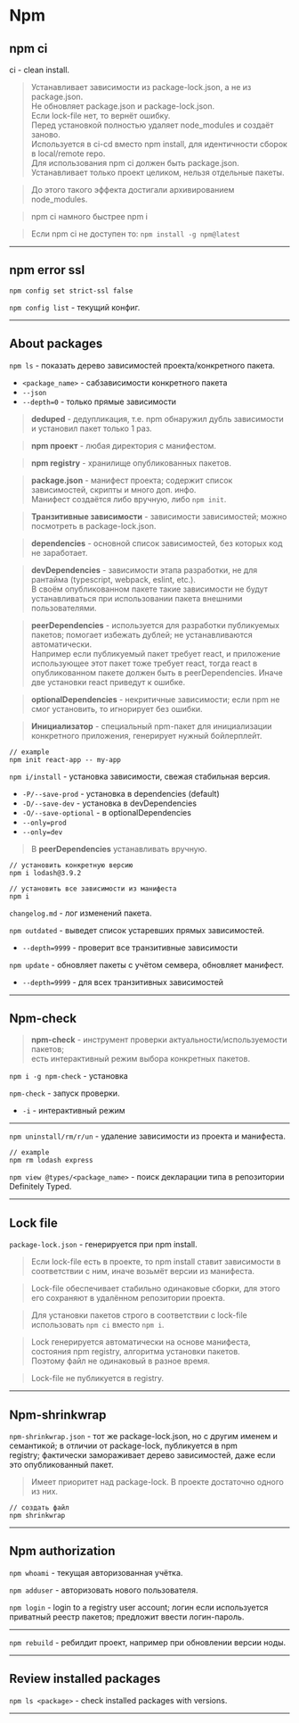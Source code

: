 # Npm

## npm ci

ci - clean install.

> Устанавливает зависимости из package-lock.json, а не из package.json.   
> Не обновляет package.json и package-lock.json.  
> Если lock-file нет, то вернёт ошибку.  
> Перед установкой полностью удаляет node_modules и создаёт заново.  
> Используется в ci-cd вместо npm install, для идентичности сборок в local/remote repo.  
> Для использования npm ci должен быть package.json.  
> Устанавливает только проект целиком, нельзя отдельные пакеты.  

> До этого такого эффекта достигали архивированием node_modules.

> npm ci намного быстрее npm i

> Если npm ci не доступен то: `npm install -g npm@latest`
___

## npm error ssl

`npm config set strict-ssl false`

`npm config list` - текущий конфиг.
___

## About packages

`npm ls` - показать дерево зависимостей проекта/конкретного пакета.
  - `<package_name>` - сабзависимости конкретного пакета
  - `--json`
  - `--depth=0` - только прямые зависимости

> **deduped** - дедупликация, т.е. npm обнаружил дубль зависимости и установил пакет только 1 раз.

> **npm проект** - любая директория с манифестом.

> **npm registry** - хранилище опубликованных пакетов.

> **package.json** - манифест проекта; содержит список зависимостей, скрипты и много доп. инфо.  
> Манифест создаётся либо вручную, либо `npm init`.

> **Транзитивные зависимости** - зависимости зависимостей; можно посмотреть в package-lock.json.

> **dependencies** - основной список зависимостей, без которых код не заработает.

> **devDependencies** - зависимости этапа разработки, не для рантайма (typescript, webpack, eslint, etc.).  
> В своём опубликованном пакете такие зависимости не будут устанавливаться при использовании пакета внешними пользователями.

> **peerDependencies** - используется для разработки публикуемых пакетов; помогает избежать дублей; не устанавливаются автоматически.  
> Например если публикуемый пакет требует react, и приложение использующее этот пакет тоже требует react, тогда react в опубликованном пакете должен быть в peerDependencies. Иначе две установки react приведут к ошибке.

> **optionalDependencies** - некритичные зависимости; если npm не смог установить, то игнорирует без ошибки.

> **Инициализатор** - специальный npm-пакет для инициализации конкретного приложения, генерирует нужный бойлерплейт.
```
// example
npm init react-app -- my-app
```

`npm i/install` - установка зависимости, свежая стабильная версия.
  - `-P/--save-prod` - установка в dependencies (default)
  - `-D/--save-dev` - установка в devDependencies
  - `-O/--save-optional` - в optionalDependencies
  - `--only=prod`
  - `--only=dev`

> В **peerDependencies** устанавливать вручную.

```
// установить конкретную версию
npm i lodash@3.9.2

// установить все зависимости из манифеста
npm i
```

`changelog.md` - лог изменений пакета.

`npm outdated` - выведет список устаревших прямых зависимостей.
  - `--depth=9999` - проверит все транзитивные зависимости

`npm update` - обновляет пакеты с учётом семвера, обновляет манифест.
  - `--depth=9999` - для всех транзитивных зависимостей
___

## Npm-check

> **npm-check** - инструмент проверки актуальности/используемости пакетов;  
> есть интерактивный режим выбора конкретных пакетов.

`npm i -g npm-check` - установка

`npm-check` - запуск проверки.
  - `-i` - интерактивный режим
___

`npm uninstall/rm/r/un` - удаление зависимости из проекта и манифеста.

```
// example
npm rm lodash express
```

`npm view @types/<package_name>` - поиск декларации типа в репозитории Definitely Typed.
___

## Lock file

`package-lock.json` - генерируется при npm install.

> Если lock-file есть в проекте, то npm install ставит зависимости в соответствии с ним, иначе возьмёт версии из манифеста.

> Lock-file обеспечивает стабильно одинаковые сборки, для этого его сохраняют в удалённом репозитории проекта.

> Для установки пакетов строго в соответствии с lock-file использовать `npm ci` вместо `npm i`.

> Lock генерируется автоматически на основе манифеста, состояния npm registry, алгоритма установки пакетов.  
> Поэтому файл не одинаковый в разное время.

> Lock-file не публикуется в registry.
___

## Npm-shrinkwrap

`npm-shrinkwrap.json` - тот же package-lock.json, но с другим именем и семантикой; в отличии от package-lock, публикуется в npm  
registry; фактически замораживает дерево зависимостей, даже если это опубликованный пакет.

> Имеет приоритет над package-lock. В проекте достаточно одного из них.

```
// создать файл
npm shrinkwrap
```
___

## Npm authorization

`npm whoami` - текущая авторизованная учётка.

`npm adduser` - авторизовать нового пользователя.

`npm login` - login to a registry user account; логин если используется приватный реестр пакетов; предложит ввести логин-пароль.
___

`npm rebuild` - ребилдит проект, например при обновлении версии ноды.
___

## Review installed packages
`npm ls <package>` - check installed packages with versions.
___
